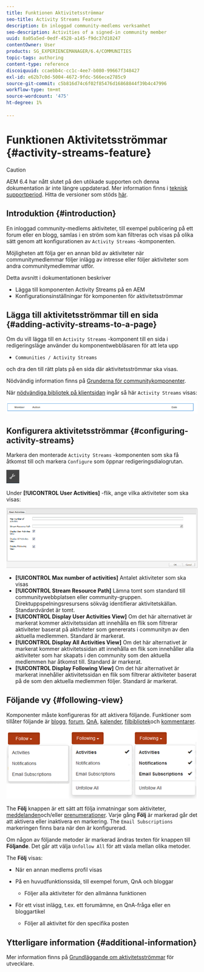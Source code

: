 ```yaml
---
title: Funktionen Aktivitetsströmmar
seo-title: Activity Streams Feature
description: En inloggad community-medlems verksamhet
seo-description: Activities of a signed-in community member
uuid: 8a05a5ed-0edf-4528-a145-f9dc37d10247
contentOwner: User
products: SG_EXPERIENCEMANAGER/6.4/COMMUNITIES
topic-tags: authoring
content-type: reference
discoiquuid: ccaebb4c-cc1c-4ee7-b080-99667f348427
exl-id: e62b7c0d-5004-4672-9fdc-566ece2785c9
source-git-commit: c5b816d74c6f02f85476d16868844f39b4c47996
workflow-type: tm+mt
source-wordcount: '475'
ht-degree: 1%

---
```


# Funktionen Aktivitetsströmmar {#activity-streams-feature}

>[!CAUTION]
>
>AEM 6.4 har nått slutet på den utökade supporten och denna dokumentation är inte längre uppdaterad. Mer information finns i [teknisk supportperiod](https://helpx.adobe.com/support/programs/eol-matrix.html). Hitta de versioner som stöds [här](https://experienceleague.adobe.com/docs/).

## Introduktion {#introduction}

En inloggad community-medlems aktiviteter, till exempel publicering på ett forum eller en blogg, samlas i en ström som kan filtreras och visas på olika sätt genom att konfigurationen av `Activity Streams` -komponenten.

Möjligheten att följa ger en annan bild av aktiviteter när communitymedlemmar följer inlägg av intresse eller följer aktiviteter som andra communitymedlemmar utför.

Detta avsnitt i dokumentationen beskriver

* Lägga till komponenten Activity Streams på en AEM
* Konfigurationsinställningar för komponenten för aktivitetsströmmar

## Lägga till aktivitetsströmmar till en sida {#adding-activity-streams-to-a-page}

Om du vill lägga till en `Activity Streams` -komponent till en sida i redigeringsläge använder du komponentwebbläsaren för att leta upp

* `Communities / Activity Streams`

och dra den till rätt plats på en sida där aktivitetsströmmar ska visas.

Nödvändig information finns på [Grunderna för communitykomponenter](basics.md).

När [nödvändiga bibliotek på klientsidan](essentials-activities.md#essentials-for-client-side) ingår så här `Activity Streams` visas:

![chlimage_1-195](assets/chlimage_1-195.png)

## Konfigurera aktivitetsströmmar {#configuring-activity-streams}

Markera den monterade `Activity Streams` -komponenten som ska få åtkomst till och markera `Configure` som öppnar redigeringsdialogrutan.

![chlimage_1-196](assets/chlimage_1-196.png)

Under **[!UICONTROL User Activities]** -flik, ange vilka aktiviteter som ska visas:

![chlimage_1-197](assets/chlimage_1-197.png)

* **[!UICONTROL Max number of activities]**
Antalet aktiviteter som ska visas
* **[!UICONTROL Stream Resource Path]**
Lämna tomt som standard till communitywebbplatsen eller community-gruppen. Direktuppspelningsresursens sökväg identifierar aktivitetskällan. Standardvärdet är tomt.
* **[!UICONTROL Display User Activities View]**
Om det här alternativet är markerat kommer aktivitetssidan att innehålla en flik som filtrerar aktiviteter baserat på aktiviteter som genererats i communityn av den aktuella medlemmen. Standard är markerat.
* **[!UICONTROL Display All Activities View]**
Om det här alternativet är markerat kommer aktivitetssidan att innehålla en flik som innehåller alla aktiviteter som har skapats i den community som den aktuella medlemmen har åtkomst till. Standard är markerat.
* **[!UICONTROL Display Following View]**
Om det här alternativet är markerat innehåller aktivitetssidan en flik som filtrerar aktiviteter baserat på de som den aktuella medlemmen följer. Standard är markerat.

## Följande vy {#following-view}

Komponenter måste konfigureras för att aktivera följande. Funktioner som tillåter följande är [blogg](blog-feature.md), [forum](forum.md), [QnA](working-with-qna.md), [kalender](calendar.md), [filbibliotek](file-library.md)och [kommentarer](comments.md).

![chlimage_1-198](assets/chlimage_1-198.png)

The **Följ** knappen är ett sätt att följa inmatningar som aktiviteter, [meddelanden](notifications.md)och/eller [prenumerationer](subscriptions.md). Varje gång **Följ** är markerad går det att aktivera eller inaktivera en markering. The `Email Subscriptions` markeringen finns bara när den är konfigurerad.

Om någon av följande metoder är markerad ändras texten för knappen till **Följande**. Det går att välja `Unfollow All` för att växla mellan olika metoder.

The **Följ** visas:

* När en annan medlems profil visas
* På en huvudfunktionssida, till exempel forum, QnA och bloggar
   * Följer alla aktiviteter för den allmänna funktionen

* För ett visst inlägg, t.ex. ett forumämne, en QnA-fråga eller en bloggartikel
   * Följer all aktivitet för den specifika posten

## Ytterligare information {#additional-information}

Mer information finns på [Grundläggande om aktivitetsströmmar](essentials-activities.md) för utvecklare.
